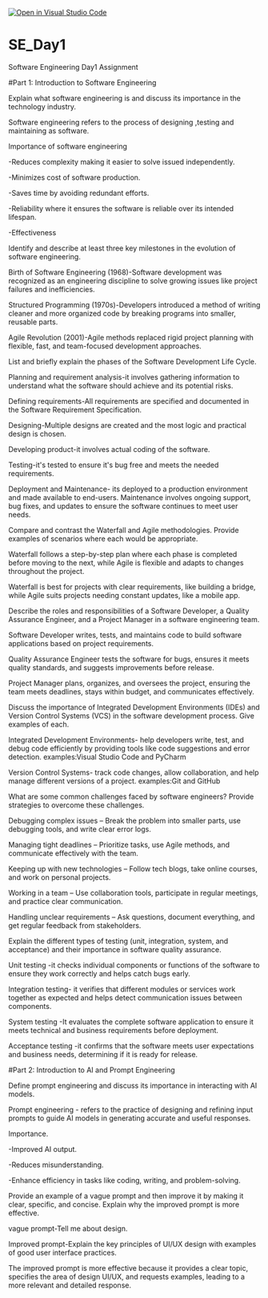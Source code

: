 [![Open in Visual Studio Code](https://classroom.github.com/assets/open-in-vscode-2e0aaae1b6195c2367325f4f02e2d04e9abb55f0b24a779b69b11b9e10269abc.svg)](https://classroom.github.com/online_ide?assignment_repo_id=18367341&assignment_repo_type=AssignmentRepo)
# SE_Day1
Software Engineering Day1 Assignment

#Part 1: Introduction to Software Engineering

Explain what software engineering is and discuss its importance in the technology industry.

Software engineering refers to the process of designing ,testing and maintaining as software.

Importance of software engineering

  -Reduces complexity making it easier to solve issued independently.
  
  -Minimizes cost of software production.
  
  -Saves time by avoiding redundant efforts.
  
  -Reliability where it ensures the software is reliable over its intended lifespan.
  
  -Effectiveness




Identify and describe at least three key milestones in the evolution of software engineering.

Birth of Software Engineering (1968)-Software development was recognized as an engineering discipline to solve growing issues like project failures and inefficiencies.

Structured Programming (1970s)-Developers introduced a method of writing cleaner and more organized code by breaking programs into smaller, reusable parts.

Agile Revolution (2001)-Agile methods replaced rigid project planning with flexible, fast, and team-focused development approaches.
 



List and briefly explain the phases of the Software Development Life Cycle.

Planning and requirement analysis-it involves gathering information to understand what the software should achieve and its potential risks.

Defining requirements-All requirements are specified and documented in the Software Requirement Specification.

Designing-Multiple designs are created and the most logic and practical design is chosen.

Developing product-it involves actual coding of the software.

Testing-it's tested to ensure it's bug free and meets the needed requirements.

Deployment and Maintenance- its deployed to a production environment and made available to end-users. Maintenance involves ongoing support, bug fixes, and updates to ensure the software continues to meet user needs.




Compare and contrast the Waterfall and Agile methodologies. Provide examples of scenarios where each would be appropriate.

Waterfall follows a step-by-step plan where each phase is completed before moving to the next, while Agile is flexible and adapts to changes throughout the project.

Waterfall is best for projects with clear requirements, like building a bridge, while Agile suits projects needing constant updates, like a mobile app.




Describe the roles and responsibilities of a Software Developer, a Quality Assurance Engineer, and a Project Manager in a software engineering team.

Software Developer writes, tests, and maintains code to build software applications based on project requirements.

Quality Assurance Engineer tests the software for bugs, ensures it meets quality standards, and suggests improvements before release.

Project Manager plans, organizes, and oversees the project, ensuring the team meets deadlines, stays within budget, and communicates effectively.




Discuss the importance of Integrated Development Environments (IDEs) and Version Control Systems (VCS) in the software development process. Give examples of each.

Integrated Development Environments- help developers write, test, and debug code efficiently by providing tools like code suggestions and error detection.
examples:Visual Studio Code and PyCharm

Version Control Systems- track code changes, allow collaboration, and help manage different versions of a project.
 examples:Git and GitHub




What are some common challenges faced by software engineers? Provide strategies to overcome these challenges.

Debugging complex issues – Break the problem into smaller parts, use debugging tools, and write clear error logs.

Managing tight deadlines – Prioritize tasks, use Agile methods, and communicate effectively with the team.

Keeping up with new technologies – Follow tech blogs, take online courses, and work on personal projects.

Working in a team – Use collaboration tools, participate in regular meetings, and practice clear communication.

Handling unclear requirements – Ask questions, document everything, and get regular feedback from stakeholders.




Explain the different types of testing (unit, integration, system, and acceptance) and their importance in software quality assurance.

Unit testing -it checks individual components or functions of the software to ensure they work correctly and helps catch bugs early.

Integration testing-  it verifies that different modules or services work together as expected and helps detect communication issues between components.

System testing -It evaluates the complete software application to ensure it meets technical and business requirements before deployment.

Acceptance testing -it confirms that the software meets user expectations and business needs, determining if it is ready for release.



#Part 2: Introduction to AI and Prompt Engineering

Define prompt engineering and discuss its importance in interacting with AI models.

 Prompt engineering - refers to the practice of designing and refining input prompts to guide AI models in generating accurate and useful responses.
 
 Importance.
 
 -Improved AI output.
 
 -Reduces misunderstanding.
 
 -Enhance efficiency in tasks like coding, writing, and problem-solving.




Provide an example of a vague prompt and then improve it by making it clear, specific, and concise. Explain why the improved prompt is more effective.

vague prompt-Tell me about design.

Improved prompt-Explain the key principles of UI/UX design with examples of good user interface practices.

The improved prompt is more effective because it provides a clear topic, specifies the area of design UI/UX, and requests examples, leading to a more relevant and detailed response.
